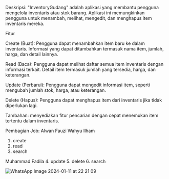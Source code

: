 Deskripsi:
"InventoryGudang" adalah aplikasi yang membantu pengguna mengelola inventaris atau stok barang. Aplikasi ini memungkinkan pengguna untuk menambah, melihat, mengedit, dan menghapus item inventaris mereka.

Fitur

Create (Buat):
Pengguna dapat menambahkan item baru ke dalam inventaris.
Informasi yang dapat ditambahkan termasuk nama item, jumlah, harga, dan detail lainnya.

Read (Baca):
Pengguna dapat melihat daftar semua item inventaris dengan informasi terkait.
Detail item termasuk jumlah yang tersedia, harga, dan keterangan.

Update (Perbarui):
Pengguna dapat mengedit informasi item, seperti mengubah jumlah stok, harga, atau keterangan.

Delete (Hapus):
Pengguna dapat menghapus item dari inventaris jika tidak diperlukan lagi.

Tambahan:
menyediakan fitur pencarian dengan cepat menemukan item tertentu dalam inventaris.

Pembagian Job:
Alwan Fauzi Wahyu Ilham
1. create
2. read
3. search

Muhammad Fadila
4. update
5. delete
6. search

![WhatsApp Image 2024-01-11 at 22 21 09](https://github.com/MuhFadila/InventoryGudang/assets/115222087/c14b7393-b157-4409-8e82-8b586b799858)

